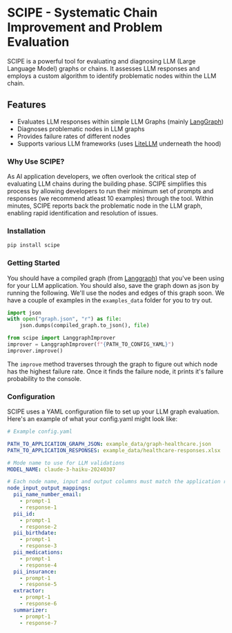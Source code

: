 # SCIPE - Systematic Chain Improvement and Problem Evaluation
SCIPE is a powerful tool for evaluating and diagnosing LLM (Large Language Model) graphs or chains. It assesses LLM responses and employs a custom algorithm to identify problematic nodes within the LLM chain.

## Features
- Evaluates LLM responses within simple LLM Graphs (mainly [LangGraph](https://langchain-ai.github.io/langgraph/))
- Diagnoses problematic nodes in LLM graphs
- Provides failure rates of different nodes
- Supports various LLM frameworks (uses [LiteLLM](https://github.com/BerriAI/litellm) underneath the hood)

### Why Use SCIPE?
As AI application developers, we often overlook the critical step of evaluating LLM chains during the building phase. SCIPE simplifies this process by allowing developers to run their minimum set of prompts and responses (we recommend atleast 10 examples) through the tool. Within minutes, SCIPE reports back the problematic node in the LLM graph, enabling rapid identification and resolution of issues.

### Installation
```python
pip install scipe
```
### Getting Started
You should have a compiled graph (from [Langgraph](https://langchain-ai.github.io/langgraph/tutorials/introduction/)) that you've been using for your LLM application. You should also, save the graph down as json by running the following. We'll use the nodes and edges of this graph soon. We have a couple of examples in the `examples_data` folder for you to try out.

```python
import json
with open("graph.json", "r") as file:
    json.dumps(compiled_graph.to_json(), file)
```

```python
from scipe import LanggraphImprover
improver = LanggraphImprover(f"{PATH_TO_CONFIG_YAML}")
improver.improve()
```
The `improve` method traverses through the graph to figure out which node has the highest failure rate. Once it finds the failure node, it prints it's failure probability to the console.

### Configuration
SCIPE uses a YAML configuration file to set up your LLM graph evaluation. Here's an example of what your config.yaml might look like:

```yaml
# Example config.yaml

PATH_TO_APPLICATION_GRAPH_JSON: example_data/graph-healthcare.json
PATH_TO_APPLICATION_RESPONSES: example_data/healthcare-responses.xlsx

# Mode name to use for LLM validations
MODEL_NAME: claude-3-haiku-20240307

# Each node name, input and output columns must match the application responses
node_input_output_mappings:
  pii_name_number_email:
    - prompt-1
    - response-1
  pii_id:
    - prompt-1
    - response-2
  pii_birthdate:
    - prompt-1
    - response-3
  pii_medications:
    - prompt-1
    - response-4
  pii_insurance:
    - prompt-1
    - response-5
  extractor:
    - prompt-1
    - response-6
  summarizer:
    - prompt-1
    - response-7
```
